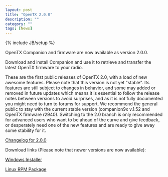 ```yaml
---
layout: post
title: "OpenTX 2.0.0"
description: ""
category: ""
tags: [News]
---
```

{% include JB/setup %}

OpenTX Companion and firmware are now available as version 2.0.0.

Download and install Companion and use it to retrieve and transfer the latest OpenTX firmware to your radio.

These are the first public releases of OpenTX 2.0, with a load of new awesome features. Please note that this version is not yet "stable". Its features are still subject to changes in behavior, and some may added or removed in future updates which means it is essential to follow the release notes between versions to avoid surprises, and as it is not fully documented you might need to turn to forums for support. We recommend the general public to stay with the current stable version (companion9x v.1.52 and OpenTX firmware r2940). Switching to the 2.0 branch is only recommended for advanced users who want to be ahead of the curve and give feedback, or desperately need one of the new features and are ready to give away some stability for it.

[Changelog for 2.0.0](https://github.com/opentx/opentx/releases/tag/2.0.0)

Download links (Please note that newer versions are now available):

[Windows Installer](http://downloads-20.open-tx.org/companion/companionInstall_2.0.0.exe)

[Linux RPM Package](http://downloads-20.open-tx.org/companion/companion-2.0.0-i686.rpm)

